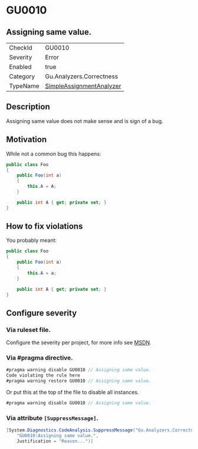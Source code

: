 # GU0010
## Assigning same value.

<!-- start generated table -->
<table>
<tr>
  <td>CheckId</td>
  <td>GU0010</td>
</tr>
<tr>
  <td>Severity</td>
  <td>Error</td>
</tr>
<tr>
  <td>Enabled</td>
  <td>true</td>
</tr>
<tr>
  <td>Category</td>
  <td>Gu.Analyzers.Correctness</td>
</tr>
<tr>
  <td>TypeName</td>
  <td><a href="https://github.com/JohanLarsson/Gu.Analyzers/blob/master/Gu.Analyzers.Analyzers/NodeAnalyzers/SimpleAssignmentAnalyzer.cs">SimpleAssignmentAnalyzer</a></td>
</tr>
</table>
<!-- end generated table -->

## Description

Assigning same value does not make sense and is sign of a bug.

## Motivation

While not a common bug this happens:

```C#
public class Foo
{
    public Foo(int a)
    {
        this.A = A;
    }

    public int A { get; private set; }
}
```

## How to fix violations

You probably meant:

```C#
public class Foo
{
    public Foo(int a)
    {
        this.A = a;
    }

    public int A { get; private set; }
}
```

<!-- start generated config severity -->
## Configure severity

### Via ruleset file.

Configure the severity per project, for more info see [MSDN](https://msdn.microsoft.com/en-us/library/dd264949.aspx).

### Via #pragma directive.
```C#
#pragma warning disable GU0010 // Assigning same value.
Code violating the rule here
#pragma warning restore GU0010 // Assigning same value.
```

Or put this at the top of the file to disable all instances.
```C#
#pragma warning disable GU0010 // Assigning same value.
```

### Via attribute `[SuppressMessage]`.

```C#
[System.Diagnostics.CodeAnalysis.SuppressMessage("Gu.Analyzers.Correctness", 
    "GU0010:Assigning same value.", 
    Justification = "Reason...")]
```
<!-- end generated config severity -->
